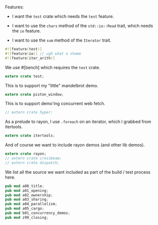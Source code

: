 Features:

 * I want the `test` crate which needs the `test` feature.

 * I want to use the `chars` method of the `std::io::Read` trait,
   which needs the `io` feature.

 * I want to use the `sum` method of the `Iterator` trait.

```rust
#![feature(test)]
#![feature(io)] // ugh what a shame
#![feature(iter_arith)]
```

We use #[bench] which requires the `test` crate.

```rust
extern crate test;
```

This is to support my "little" mandelbrot demo.

```rust
extern crate piston_window;
```

This is to support demo'ing concurrent web fetch.

```rust
// extern crate hyper;
```

As a prelude to rayon, I use `.foreach` on an iterator, which I grabbed from itertools.
```rust
extern crate itertools;
```

And of course we want to include rayon demos (and other lib demos).

```rust
extern crate rayon;
// extern crate crossbeam;
// extern crate dispatch;
```

We list all the source we want included as part of the build / test process here.

```rust
pub mod a00_title;
pub mod a01_opening;
pub mod a02_ownership;
pub mod a03_sharing;
pub mod a04_parallelism;
pub mod a05_cargo;
pub mod b01_concurrency_demos;
pub mod z99_closing;
```
